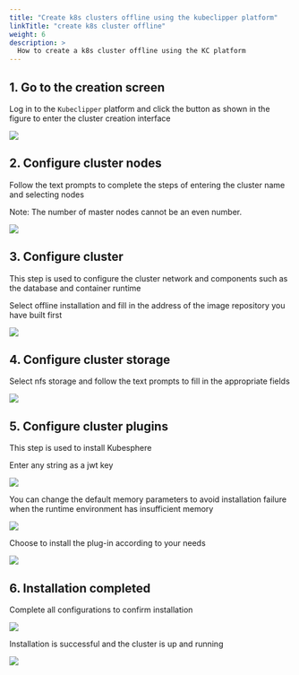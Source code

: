 ```yaml
---
title: "Create k8s clusters offline using the kubeclipper platform"
linkTitle: "create k8s cluster offline"
weight: 6
description: >
  How to create a k8s cluster offline using the KC platform
---
```


## 1. Go to the creation screen

Log in to the `Kubeclipper` platform and click the button as shown in the figure to enter the cluster creation interface

![](/images/docs/cluster-begin.png)

## 2. Configure cluster nodes

Follow the text prompts to complete the steps of entering the cluster name and selecting nodes

Note: The number of master nodes cannot be an even number.

![](/images/docs/cluster-node-config.png)

## 3. Configure cluster

This step is used to configure the cluster network and components such as the database and container runtime

Select offline installation and fill in the address of the image repository you have built first

![](/images/docs/cluster-config.png)

## 4. Configure cluster storage

Select nfs storage and follow the text prompts to fill in the appropriate fields

![](/images/docs/cluster-storage-config.png)

## 5. Configure cluster plugins

This step is used to install Kubesphere

Enter any string as a jwt key

![](/images/docs/cluster-plugin-config-jwt.png)

You can change the default memory parameters to avoid installation failure when the runtime environment has insufficient memory

![](/images/docs/cluster-plugin-config-memory.png)

Choose to install the plug-in according to your needs

![](/images/docs/cluster-plugin-install.png)

## 6. Installation completed

Complete all configurations to confirm installation

![](/images/docs/cluster-finish.png)

Installation is successful and the cluster is up and running

![](/images/docs/cluster-success.png)

